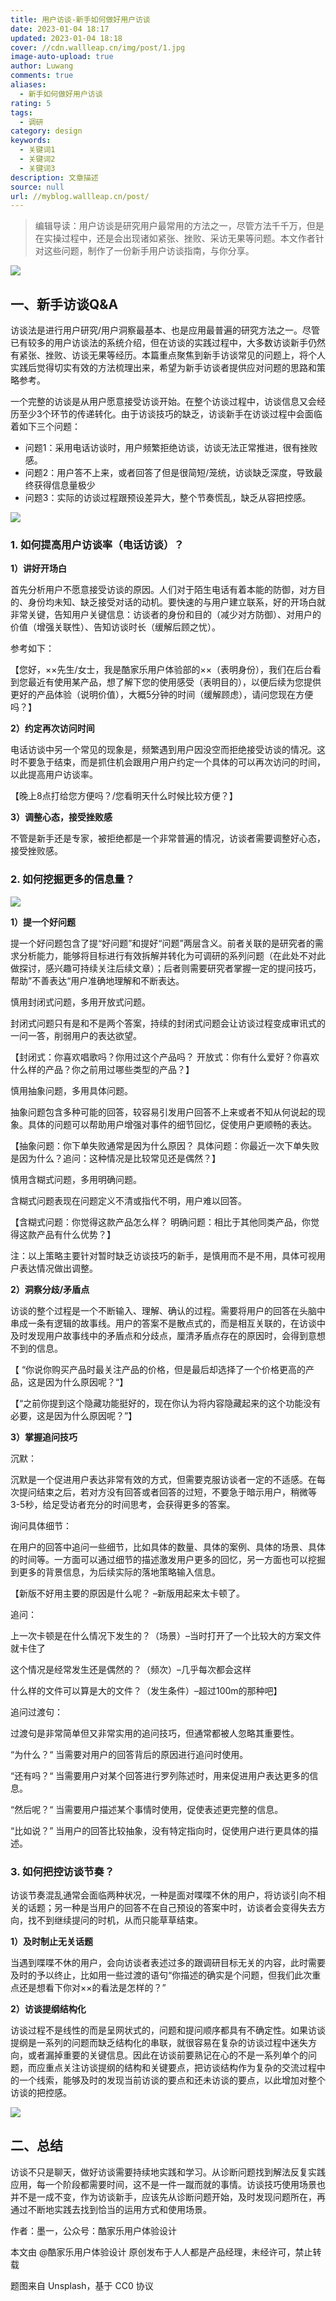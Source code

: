 ```yaml
---
title: 用户访谈-新手如何做好用户访谈
date: 2023-01-04 18:17
updated: 2023-01-04 18:18
cover: //cdn.wallleap.cn/img/post/1.jpg
image-auto-upload: true
author: Luwang
comments: true
aliases:
  - 新手如何做好用户访谈
rating: 5
tags:
  - 调研
category: design
keywords:
  - 关键词1
  - 关键词2
  - 关键词3
description: 文章描述
source: null
url: //myblog.wallleap.cn/post/
---
```


> 编辑导读：用户访谈是研究用户最常用的方法之一，尽管方法千千万，但是在实操过程中，还是会出现诸如紧张、挫败、采访无果等问题。本文作者针对这些问题，制作了一份新手用户访谈指南，与你分享。

![](https://cdn.wallleap.cn/img/pic/illustrtion/202301041818927.jpeg)

## 一、新手访谈Q&A

访谈法是进行用户研究/用户洞察最基本、也是应用最普遍的研究方法之一。尽管已有较多的用户访谈法的系统介绍，但在访谈的实践过程中，大多数访谈新手仍然有紧张、挫败、访谈无果等经历。本篇重点聚焦到新手访谈常见的问题上，将个人实践后觉得切实有效的方法梳理出来，希望为新手访谈者提供应对问题的思路和策略参考。

一个完整的访谈是从用户愿意接受访谈开始。在整个访谈过程中，访谈信息又会经历至少3个环节的传递转化。由于访谈技巧的缺乏，访谈新手在访谈过程中会面临着如下三个问题：

- 问题1：采用电话访谈时，用户频繁拒绝访谈，访谈无法正常推进，很有挫败感。
- 问题2：用户答不上来，或者回答了但是很简短/笼统，访谈缺乏深度，导致最终获得信息量极少
- 问题3：实际的访谈过程跟预设差异大，整个节奏慌乱，缺乏从容把控感。

![](https://cdn.wallleap.cn/img/pic/illustrtion/202301041818928.jpeg)

### 1. 如何提高用户访谈率（电话访谈）？

**1）讲好开场白**

首先分析用户不愿意接受访谈的原因。人们对于陌生电话有着本能的防御，对方目的、身份均未知、缺乏接受对话的动机。要快速的与用户建立联系，好的开场白就非常关键，告知用户关键信息：访谈者的身份和目的（减少对方防御）、对用户的价值（增强关联性）、告知访谈时长（缓解后顾之忧）。

参考如下：

【您好，××先生/女士，我是酷家乐用户体验部的××（表明身份），我们在后台看到您最近有使用某产品，想了解下您的使用感受（表明目的），以便后续为您提供更好的产品体验（说明价值），大概5分钟的时间（缓解顾虑），请问您现在方便吗？】

**2）约定再次访问时间**

电话访谈中另一个常见的现象是，频繁遇到用户因没空而拒绝接受访谈的情况。这时不要急于结束，而是抓住机会跟用户用户约定一个具体的可以再次访问的时间，以此提高用户访谈率。

【晚上8点打给您方便吗？/您看明天什么时候比较方便？】

**3）调整心态，接受挫败感**

不管是新手还是专家，被拒绝都是一个非常普遍的情况，访谈者需要调整好心态，接受挫败感。

### 2. 如何挖掘更多的信息量？

![](https://cdn.wallleap.cn/img/pic/illustrtion/202301041818929.jpeg)

**1）提一个好问题**

提一个好问题包含了提“好问题”和提好“问题”两层含义。前者关联的是研究者的需求分析能力，能够将目标进行有效拆解并转化为可调研的系列问题（在此处不对此做探讨，感兴趣可持续关注后续文章）；后者则需要研究者掌握一定的提问技巧，帮助”不善表达“用户准确地理解和不断表达。

慎用封闭式问题，多用开放式问题。

封闭式问题只有是和不是两个答案，持续的封闭式问题会让访谈过程变成审讯式的一问一答，削弱用户的表达欲望。

【封闭式：你喜欢唱歌吗？你用过这个产品吗？ 开放式：你有什么爱好？你喜欢什么样的产品？你之前用过哪些类型的产品？】

慎用抽象问题，多用具体问题。

抽象问题包含多种可能的回答，较容易引发用户回答不上来或者不知从何说起的现象。具体的问题可以帮助用户增强对事件的细节回忆，促使用户更顺畅的表达。

【抽象问题：你下单失败通常是因为什么原因？ 具体问题：你最近一次下单失败是因为什么？追问：这种情况是比较常见还是偶然？】

慎用含糊式问题，多用明确问题。

含糊式问题表现在问题定义不清或指代不明，用户难以回答。

【含糊式问题：你觉得这款产品怎么样？ 明确问题：相比于其他同类产品，你觉得这款产品有什么优势？】

注：以上策略主要针对暂时缺乏访谈技巧的新手，是慎用而不是不用，具体可视用户表达情况做出调整。

**2）洞察分歧/矛盾点**

访谈的整个过程是一个不断输入、理解、确认的过程。需要将用户的回答在头脑中串成一条有逻辑的故事线。用户的答案不是散点式的，而是相互关联的，在访谈中及时发现用户故事线中的矛盾点和分歧点，厘清矛盾点存在的原因时，会得到意想不到的信息。

【 “你说你购买产品时最关注产品的价格，但是最后却选择了一个价格更高的产品，这是因为什么原因呢？“】

【“之前你提到这个隐藏功能挺好的，现在你认为将内容隐藏起来的这个功能没有必要，这是因为什么原因呢？”】

**3）掌握追问技巧**

沉默：

沉默是一个促进用户表达非常有效的方式，但需要克服访谈者一定的不适感。在每次提问结束之后，若对方没有回答或者回答的过短，不要急于暗示用户，稍微等3-5秒，给足受访者充分的时间思考，会获得更多的答案。

询问具体细节：

在用户的回答中追问一些细节，比如具体的数量、具体的案例、具体的场景、具体的时间等。一方面可以通过细节的描述激发用户更多的回忆，另一方面也可以挖掘到更多的背景信息，为后续实际的落地策略输入信息。

【新版不好用主要的原因是什么呢？ –新版用起来太卡顿了。

追问：

上一次卡顿是在什么情况下发生的？（场景）–当时打开了一个比较大的方案文件就卡住了

这个情况是经常发生还是偶然的？（频次）–几乎每次都会这样

什么样的文件可以算是大的文件？（发生条件）–超过100m的那种吧】

追问过渡句：

过渡句是非常简单但又非常实用的追问技巧，但通常都被人忽略其重要性。

“为什么？“ 当需要对用户的回答背后的原因进行追问时使用。

“还有吗？“ 当需要用户对某个回答进行罗列陈述时，用来促进用户表达更多的信息。

“然后呢？“ 当需要用户描述某个事情时使用，促使表述更完整的信息。

“比如说？” 当用户的回答比较抽象，没有特定指向时，促使用户进行更具体的描述。

### 3. 如何把控访谈节奏？

访谈节奏混乱通常会面临两种状况，一种是面对喋喋不休的用户，将访谈引向不相关的话题；另一种是当用户的回答不在自己预设的答案中时，访谈者会变得失去方向，找不到继续提问的时机，从而只能草草结束。

**1）及时制止无关话题**

当遇到喋喋不休的用户，会向访谈者表述过多的跟调研目标无关的内容，此时需要及时的予以终止，比如用一些过渡的语句“你描述的确实是个问题，但我们此次重点还是想看下你对××的看法是怎样的？”

**2）访谈提纲结构化**

访谈过程不是线性的而是呈网状式的，问题和提问顺序都具有不确定性。如果访谈提纲是一系列的问题而缺乏结构化的串联，就很容易在复杂的访谈过程中迷失方向，或者漏掉重要的关键信息。因此在访谈前要熟记在心的不是一系列单个的问题，而应重点关注访谈提纲的结构和关键要点，把访谈结构作为复杂的交流过程中的一个线索，能够及时的发现当前访谈的要点和还未访谈的要点，以此增加对整个访谈的把控感。

![](https://cdn.wallleap.cn/img/pic/illustrtion/202301041818930.jpeg)

## 二、总结

访谈不只是聊天，做好访谈需要持续地实践和学习。从诊断问题找到解法反复实践应用，每一个阶段都需要时间，这不是一件一蹴而就的事情。访谈技巧使用场景也并不是一成不变，作为访谈新手，应该先从诊断问题开始，及时发现问题所在，再通过不断地实践去找到恰当的运用方式和使用场景。

作者：墨一，公众号：酷家乐用户体验设计

本文由 @酷家乐用户体验设计 原创发布于人人都是产品经理，未经许可，禁止转载

题图来自 Unsplash，基于 CC0 协议
